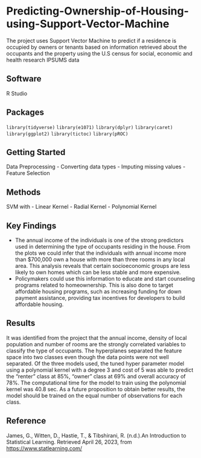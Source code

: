 # Predicting-Ownership-of-Housing-using-Support-Vector-Machine
The project uses Support Vector Machine to predict if a residence is occupied by owners or tenants based on information retrieved about the occupants and the property using the U.S census for social, economic and health research IPSUMS data

## Software
R Studio

## Packages
`library(tidyverse)`
`library(e1071)`
`library(dplyr)`
`library(caret)`
`library(ggplot2)`
`library(tictoc)`
`library(pROC)`

## Getting Started
Data Preprocessing
    - Converting data types
    - Imputing missing values
    - Feature Selection
    
## Methods
SVM with
    - Linear Kernel
    - Radial Kernel
    - Polynomial Kernel

## Key Findings
- The annual income of the individuals is one of the strong predictors used in determining the type of occupants residing in the house. From the plots we could infer that the individuals with annual income more than $700,000 own a house with more than three rooms in any local area. This analysis reveals that certain socioeconomic groups are less likely to own homes which can be less stable and more expensive.
- Policymakers could use this information to educate and start counseling programs related to homeownership. This is also done to target affordable housing programs, such as increasing funding for down payment assistance, providing tax incentives for developers to build affordable housing.

## Results
It was identified from the project that the annual income, density of local population and number of rooms are the strongly correlated variables to classify the type of occupants. The hyperplanes separated the feature space into two classes even though the data points were not well separated. Of the three models used, the tuned hyper parameter model using a polynomial kernel with a degree 3 and cost of 5 was able to predict the “renter” class at 85%, “owner” class at 69% and overall accuracy of 78%. The computational time for the model to train using the polynomial kernel was 40.8 sec. As a future proposition to obtain better results, the model should be trained on the equal number of observations for each class.

## Reference
James, G., Witten, D., Hastie, T., & Tibshirani, R. (n.d.).An Introduction to Statistical Learning. Retrieved April 26, 2023, from https://www.statlearning.com/

